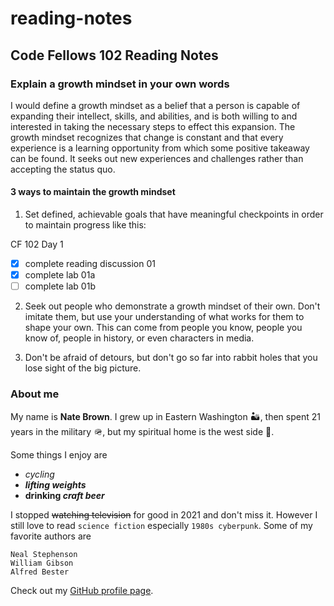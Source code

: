 # reading-notes

## Code Fellows 102 Reading Notes

### Explain a growth mindset in your own words

I would define a growth mindset as a belief that a person is capable of expanding their intellect, skills, and abilities, and is both willing to and interested in taking the necessary steps to effect this expansion. The growth mindset recognizes that change is constant and that every experience is a learning opportunity from which some positive takeaway can be found. It seeks out new experiences and challenges rather than accepting the status quo.

#### 3 ways to maintain the growth mindset

1. Set defined, achievable goals that have meaningful checkpoints in order to maintain progress like this:

CF 102 Day 1

- [x] complete reading discussion 01
- [x] complete lab 01a
- [ ] complete lab 01b

2. Seek out people who demonstrate a growth mindset of their own. Don't imitate them, but use your understanding of what works for them to shape your own. This can come from people you know, people you know of, people in history, or even characters in media.

3. Don't be afraid of detours, but don't go so far into rabbit holes that you lose sight of the big picture.

### About me

My name is **Nate Brown**. I grew up in Eastern Washington 🏜️, then spent 21 years in the military 🪖, but my spiritual home is the west side 🌲.

Some things I enjoy are
- _cycling_
- ***lifting weights***
- **drinking _craft beer_**

I stopped ~~watching television~~ for good in 2021 and don't miss it. However I still love to read `science fiction` especially `1980s cyberpunk`. Some of my favorite authors are

```
Neal Stephenson
William Gibson
Alfred Bester
```

Check out my [GitHub profile page](https://github.com/nate-brown-1).
